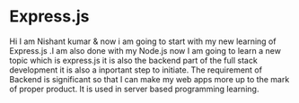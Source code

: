 # Express.js

Hi  I am Nishant kumar & now i am going to start with my new learning of Express.js .I am also done with my Node.js now I am going to learn a new topic which is express.js it is also the backend part of the full stack development it is also a inportant step to initiate.
The requirement of Backend is significant so that I can make my web apps more up to the mark of proper product.
It is used in server based programming learning.